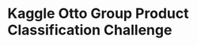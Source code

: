 Kaggle Otto Group Product Classification Challenge
==================================================